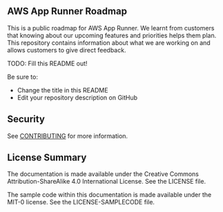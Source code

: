 ## AWS App Runner Roadmap

This is a public roadmap for AWS App Runner. We learnt from customers that knowing about our upcoming features and priorities helps them plan. This repository contains information about what we are working on and allows customers to give direct feedback.

TODO: Fill this README out!

Be sure to:

* Change the title in this README
* Edit your repository description on GitHub

## Security

See [CONTRIBUTING](CONTRIBUTING.md#security-issue-notifications) for more information.

## License Summary

The documentation is made available under the Creative Commons Attribution-ShareAlike 4.0 International License. See the LICENSE file.

The sample code within this documentation is made available under the MIT-0 license. See the LICENSE-SAMPLECODE file.
